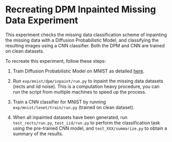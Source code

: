 # Recreating DPM Inpainted Missing Data Experiment
This experiment checks the missing data classification scheme of inpainting the missing data with a Diffusion Probabilistic Model, and classifying the resulting images using a CNN classifier. Both the DPM and CNN are trained on clean datasets.

To recreate this experiment, follow these steps:

1. Train Diffusion Probabilistic Model on MNIST as detailed [here](https://github.com/HUJI-Deep/Diffusion-Probabilistic-Models).

2. Run `exp/mnist/dpm/inpaint/run.py` to inpaint the missing data datasets (rects and iid noise). This is a computation heavy procedure, you can run the script from multiple machines to speed up the process.

3. Train a CNN classifier for MNIST by running `exp/mnist/lenet/train/run.py` (trained on clean dataset).

4. When all inpainted datasets have been generated, run `test_rects/run.py`, `test_iid/run.py` to perform the classification task using the pre-trained CNN model, and `test_XXX/summarize.py` to obtain a summary of the results.
